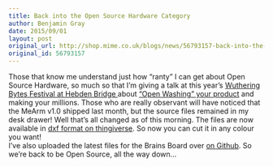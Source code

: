 ```yaml
---
title: Back into the Open Source Hardware Category
author: Benjamin Gray
date: 2015/09/01
layout: post
original_url: http://shop.mime.co.uk/blogs/news/56793157-back-into-the-open-source-hardware-category
original_id: 56793157
---
```


Those that know me understand just how “ranty” I can get about Open Source Hardware, so much so that I’m giving a talk at this year’s [Wuthering Bytes Festival at Hebden Bridge&nbsp;](http://wutheringbytes.com/)about [“Open Washing” your product](http://wutheringbytes.com/days/oshcamp/talks.html)&nbsp;and making your millions. Those who are really observant will have noticed that the MeArm v1.0 shipped last month, but the source files remained in my desk drawer! Well that’s all changed as of this morning. The files are now available in [dxf format on thingiverse](http://www.thingiverse.com/thing:993759). So now you can cut it in any colour you want!  
I’ve also uploaded the latest files for the Brains Board over [on Github](https://github.com/MeArm/Hardware/tree/master/brains). So we’re back to be Open Source, all the way down…
